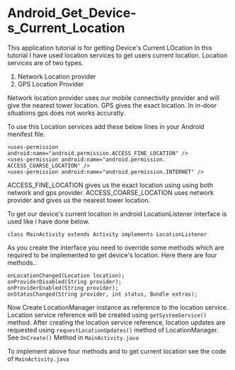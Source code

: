 # Android_Get_Device-s_Current_Location
This application tutorial is for getting Device's Current LOcation
In this tutorial I have used location services to get users current location.
Location services are of two types.
1) Network Location provider
2) GPS Location Provider

Network location provider uses our mobile connectivity provider and will give the nearest tower location. 
GPS gives the exact location. In in-door situations gps does not works accuratly.

To use this Location services add these below lines in your Android menifest file.
```
<uses-permission android:name="android.permission.ACCESS_FINE_LOCATION" />
<uses-permission android:name="android.permission. ACCESS_COARSE_LOCATION" />
<uses-permission android:name="android.permission.INTERNET" />
```

ACCESS_FINE_LOCATION gives us the exact location using using both network and gps provider.
ACCESS_COARSE_LOCATION uses network provider and gives us the nearest tower location.

To get our device's current location in android LocationListener interface is used like i have done below.
```
class MainActivity extends Activity implements LocationListener
```
As you create the interface you need to override some methods which are required to be implemented to get device's location.
Here there are four methods..
```
onLocationChanged(Location location);
onProviderDisabled(String provider);
onProviderEnabled(String provider);
onStatusChanged(String provider, int status, Bundle extras);
```
Now Create LocationManager instance as reference to the location service. 
Location service reference will be created using ```getSystemService()``` method.
After creating the location service reference, location updates are requested using ```requestLocationUpdates()``` method of LocationManager.
See ```OnCreate()``` Method in ```MainActivity.java```

To implement above four methods and to get current location see the code of ```MainActivity.java```
